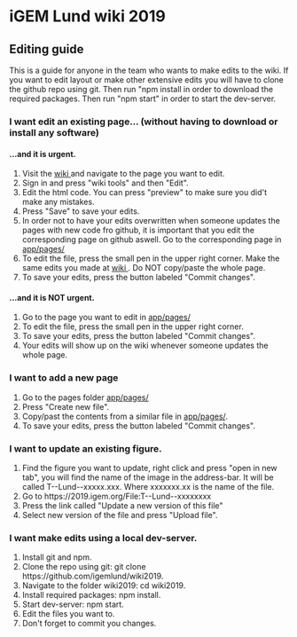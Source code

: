 <h1>iGEM Lund wiki 2019</h1>

<h2>Editing guide</h2>
<p>This is a guide for anyone in the team who wants to make edits to the wiki. If you want to edit layout or make other extensive edits you will have to clone the github repo using git. Then run "npm install in order to download the required packages. Then run "npm start" in order to start the dev-server.</p>

<h3>I want edit an existing page... (without having to download or install any software)</h3>

<h4>...and it is urgent.</h4>
<ol>
    <li>Visit the <a href="https://2019.igem.org/Team:Lund">wiki </a> and navigate to the page you want to edit.</li>
    <li>Sign in and press "wiki tools" and then "Edit".</li>
    <li>Edit the html code. You can press "preview" to make sure you did't make any mistakes.</li>
    <li>Press "Save" to save your edits.</li>
    <li>In order not to have your edits overwritten when someone updates the pages with new code fro github, it is important that you edit the corresponding page on github aswell. Go to the corresponding page in <a href="https://github.com/igemlund/wiki2019/tree/master/app/pages">app/pages/</a></li>
    <li>To edit the file, press the small pen in the upper right corner. Make the same edits you made at <a href="https://2019.igem.org/Team:Lund">wiki </a>. Do NOT copy/paste the whole page.</li>
<li>To save your edits, press the button labeled "Commit changes".</li>
</ol>

<h4>...and it is NOT urgent.</h4>
<ol>
    <li> Go to the page you want to edit in <a href="https://github.com/igemlund/wiki2019/tree/master/app/pages">app/pages/</a></li>
    <li>To edit the file, press the small pen in the upper right corner.</li>
    <li>To save your edits, press the button labeled "Commit changes".</li>
    <li>Your edits will show up on the wiki whenever someone updates the whole page.</li>
</ol>

<h3>I want to add a new page</h3>
<ol>
    <li>Go to the pages folder <a href="https://github.com/igemlund/wiki2019/tree/master/app/pages">app/pages/</a></li>
    <li>Press "Create new file".</li>
    <li>Copy/past the contents from a similar file in <a href="https://github.com/igemlund/wiki2019/tree/master/app/pages">app/pages/</a>.</li>
    <li>To save your edits, press the button labeled "Commit changes".</li>
</ol>

<h3>I want to update an existing figure.</h3>
<ol>
    <li>Find the figure you want to update, right click and press "open in new tab", you will find the name of the image in the address-bar. It will be called T--Lund--xxxxx.xxx. Where xxxxxxx.xx is the name of the file.</li>
    <li>Go to https://2019.igem.org/File:T--Lund--xxxxxxxx</li>
    <li>Press the link called "Update a new version of this file"</li>
    <li>Select new version of the file and press "Upload file".</li>
</ol>

<h3>I want make edits using a local dev-server.</h3>
<ol>
    <li>Install git and npm.</li>
    <li>Clone the repo using git: git clone https://github.com/igemlund/wiki2019.</li>
    <li>Navigate to the folder wiki2019: cd wiki2019.</li>
    <li>Install required packages: npm install.</li>
    <li>Start dev-server: npm start.</li>
    <li>Edit the files you want to.</li>
    <li>Don't forget to commit you changes.</li>
</ol>


